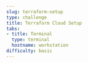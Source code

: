 ```yaml
---
slug: terraform-setup
type: challenge
title: Terraform Cloud Setup
tabs:
- title: Terminal
  type: terminal
  hostname: workstation
difficulty: basic
---
```


